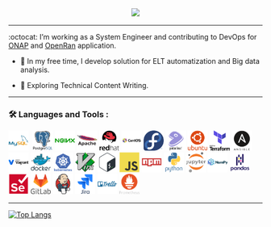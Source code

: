 


<div id="header" align="center"> 
  <img src="https://media.giphy.com/media/qgQUggAC3Pfv687qPC/giphy.gif" width="200"/>
</div>
<!--<div id="badges" align="center">
  <a href="https://www.linkedin.com/in/dmitriykudryavcev">
    <img src="https://img.shields.io/badge/LinkedIn-blue?style=for-the-badge&logo=linkedin&logoColor=white" alt="LinkedIn Badge"/>
  </a>
</div>-->

---
:octocat:  I’m working as a System Engineer and contributing to DevOps for <a href="https://www.onap.org/">ONAP</a> and <a href="https://www.o-ran.org/">OpenRan</a> application.

- :telescope: In my free time, I develop solution for ELT automatization and Big data analysis. 

- :seedling: Exploring Technical Content Writing.
---

### :hammer_and_wrench: Languages and Tools :
<div>
  <img src="https://github.com/devicons/devicon/blob/master/icons/mysql/mysql-original-wordmark.svg" title="MySQL"  alt="MySQL" width="40" height="40"/>&nbsp;
  <img src="https://github.com/devicons/devicon/blob/master/icons/postgresql/postgresql-original-wordmark.svg" title="postgresql" **alt="postgresql" width="40" height="40"/>
  <img src="https://github.com/devicons/devicon/blob/master/icons/nginx/nginx-original.svg" title="nginx" **alt="nginx" width="40" height="40"/>
  <img src="https://github.com/devicons/devicon/blob/master/icons/apache/apache-original-wordmark.svg" title="Apache" **alt="Apache" width="40" height="40"/>
  <img src="https://github.com/devicons/devicon/blob/master/icons/redhat/redhat-original-wordmark.svg" title="RHEL" **alt="RHEL" width="40" height="40"/>
  <img src="https://github.com/devicons/devicon/blob/master/icons/centos/centos-original-wordmark.svg" title="CentOS" **alt="CentOS" width="40" height="40"/>
  <img src="https://github.com/devicons/devicon/blob/master/icons/fedora/fedora-original.svg" title="Fedora" **alt="Fedora" width="40" height="40"/>
  <img src="https://github.com/devicons/devicon/blob/master/icons/gentoo/gentoo-plain-wordmark.svg" title="Gentoo" **alt="Gentoo" width="40" height="40"/>
  <img src="https://github.com/devicons/devicon/blob/master/icons/ubuntu/ubuntu-plain-wordmark.svg" title="ubuntu" **alt="ubuntu" width="40" height="40"/>
  <img src="https://github.com/devicons/devicon/blob/master/icons/terraform/terraform-original-wordmark.svg" title="terraform" **alt="terraform" width="40" height="40"/>
  <img src="https://github.com/devicons/devicon/blob/master/icons/ansible/ansible-original-wordmark.svg" title="Ansible" **alt="Ansible" width="40" height="40"/>
  <img src="https://github.com/devicons/devicon/blob/master/icons/vagrant/vagrant-original-wordmark.svg" title="vagrant" **alt="vagrant" width="40" height="40"/>
  <img src="https://github.com/devicons/devicon/blob/master/icons/docker/docker-original-wordmark.svg" title="Docker" **alt="Docker" width="40" height="40"/>
  <img src="https://github.com/devicons/devicon/blob/master/icons/kubernetes/kubernetes-plain-wordmark.svg" title="k8s" **alt="k8s" width="40" height="40"/>  
  <img src="https://github.com/devicons/devicon/blob/master/icons/vim/vim-original.svg" title="vim" **alt="vim" width="40" height="40"/>
  <img src="https://github.com/devicons/devicon/blob/master/icons/bash/bash-original.svg" title="bash" **alt="bash" width="40" height="40"/>  
  <img src="https://github.com/devicons/devicon/blob/master/icons/javascript/javascript-original.svg" title="jscript" **alt="jscript" width="40" height="40"/>  
  <img src="https://github.com/devicons/devicon/blob/master/icons/npm/npm-original-wordmark.svg" title="npm" **alt="npm" width="40" height="40"/>
  <img src="https://github.com/devicons/devicon/blob/master/icons/python/python-original-wordmark.svg" title="python" **alt="python" width="40" height="40"/>
  <img src="https://github.com/devicons/devicon/blob/master/icons/jupyter/jupyter-original-wordmark.svg" title="Jupyter" **alt="Jupyter" width="40" height="40"/>
  <img src="https://github.com/devicons/devicon/blob/master/icons/numpy/numpy-original-wordmark.svg" title="numpy" **alt="numpy" width="40" height="40"/>
  <img src="https://github.com/devicons/devicon/blob/master/icons/pandas/pandas-original-wordmark.svg" title="pandas" **alt="pandas" width="40" height="40"/>
  <img src="https://github.com/devicons/devicon/blob/master/icons/selenium/selenium-original.svg" title="selenium" **alt="selenium" width="40" height="40"/>
  <img src="https://github.com/devicons/devicon/blob/master/icons/gitlab/gitlab-original-wordmark.svg" title="GitLab" **alt="GitLab" width="40" height="40"/>
  <img src="https://github.com/devicons/devicon/blob/master/icons/jenkins/jenkins-original.svg" title="jenkins" **alt="jenkins" width="40" height="40"/>
  <img src="https://github.com/devicons/devicon/blob/master/icons/jira/jira-original-wordmark.svg" title="jira" **alt="jira" width="40" height="40"/>
  <img src="https://github.com/devicons/devicon/blob/master/icons/trello/trello-plain-wordmark.svg" title="trello" **alt="trello" width="40" height="40"/>
  <img src="https://github.com/devicons/devicon/blob/master/icons/prometheus/prometheus-original-wordmark.svg" title="Prometheus" **alt="Prometheus" width="40" height="40"/>
</div>

---

[![Top Langs](https://github-readme-stats.vercel.app/api/top-langs/?username=dkspace&theme=codeSTACKr&hide_border=true&hide_title=true&layout=compact)](https://github.com/anuraghazra/dkspace)

<!--
  <p>
  <img src="https://komarev.com/ghpvc/?username=dkspace&style=flat-square&color=blue" alt=""/>
**dkspace/dkspace** is a ✨ _special_ ✨ repository because its `README.md` (this file) appears on your GitHub profile.

Here are some ideas to get you started:

- 🔭 I’m currently working on ...
- 🌱 I’m currently learning ...
- 👯 I’m looking to collaborate on ...
- 🤔 I’m looking for help with ...
- 💬 Ask me about ...
- 📫 How to reach me: ...
- 😄 Pronouns: ...
- ⚡ Fun fact: ...
-->
